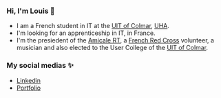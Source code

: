 ### Hi, I'm Louis 👋

- I am a French student in IT at the [UIT of Colmar](https://www.iutcolmar.uha.fr/index.php/formations/diplomes/bachelor-universitaire-de-technologie-b-u-t-bac-3/b-u-t-reseaux-et-telecommunications/), [UHA](https://www.uha.fr/fr/index.html).
- I'm looking for an apprenticeship in IT, in France.
- I'm the presiedent of the [Amicale RT](https://www.instagram.com/amicale.rt/), a [French Red Cross](https://www.croix-rouge.fr/French-Red-Cross) volunteer, a musician and also elected to the User College of the [UIT of Colmar](https://www.iutcolmar.uha.fr/).

### My social medias ✨

- [Linkedin](https://www.linkedin.com/in/louis-pluviose-b58ba8220/)
- [Portfolio](https://e-portfolio.uha.fr/user/louis-pluviose)
